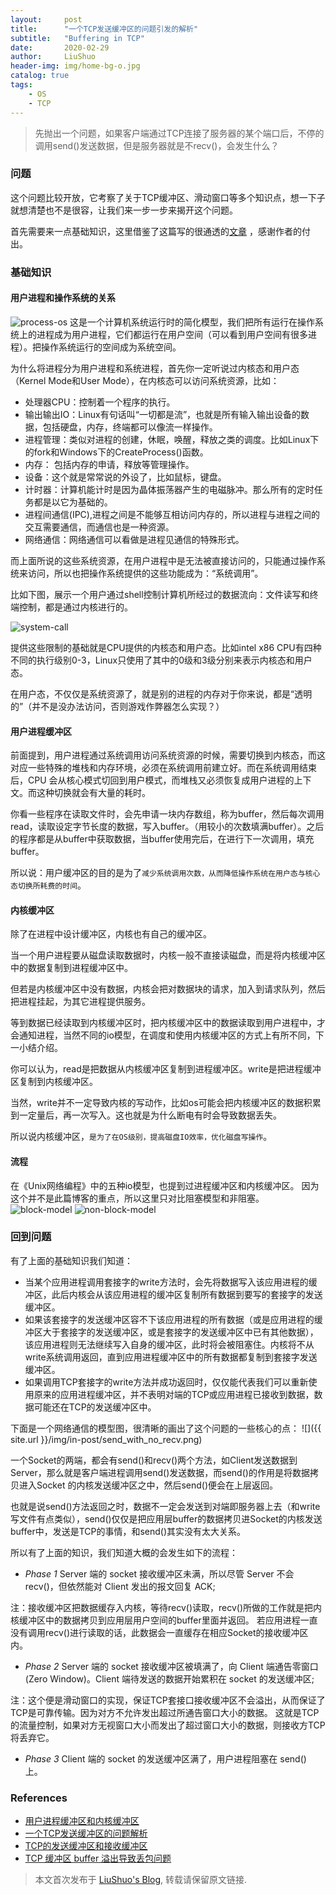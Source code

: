 ```yaml
---
layout:     post
title:      "一个TCP发送缓冲区的问题引发的解析"
subtitle:   "Buffering in TCP"
date:       2020-02-29
author:     LiuShuo
header-img: img/home-bg-o.jpg
catalog: true
tags:
    - OS
    - TCP
---
```

    
> 先抛出一个问题，如果客户端通过TCP连接了服务器的某个端口后，不停的调用send()发送数据，但是服务器就是不recv()，会发生什么？

### 问题
这个问题比较开放，它考察了关于TCP缓冲区、滑动窗口等多个知识点，想一下子就想清楚也不是很容，让我们来一步一步来揭开这个问题。

首先需要来一点基础知识，这里借鉴了这篇写的很通透的[文章](http://www.pulpcode.cn/2017/02/01/user-buffer-and-kernel-buffer/)
，感谢作者的付出。
### 基础知识
#### 用户进程和操作系统的关系
![process-os](http://www.pulpcode.cn/img/process-os.jpg)
这是一个计算机系统运行时的简化模型，我们把所有运行在操作系统上的进程成为用户进程，它们都运行在用户空间（可以看到用户空间有很多进程）。把操作系统运行的空间成为系统空间。

为什么将进程分为用户进程和系统进程，首先你一定听说过内核态和用户态（Kernel Mode和User Mode），在内核态可以访问系统资源，比如：
- 处理器CPU：控制着一个程序的执行。
- 输出输出IO：Linux有句话叫“一切都是流”，也就是所有输入输出设备的数据，包括硬盘，内存，终端都可以像流一样操作。
- 进程管理：类似对进程的创建，休眠，唤醒，释放之类的调度。比如Linux下的fork和Windows下的CreateProcess()函数。
- 内存： 包括内存的申请，释放等管理操作。
- 设备：这个就是常常说的外设了，比如鼠标，键盘。
- 计时器：计算机能计时是因为晶体振荡器产生的电磁脉冲。那么所有的定时任务都是以它为基础的。
- 进程间通信(IPC),进程之间是不能够互相访问内存的，所以进程与进程之间的交互需要通信，而通信也是一种资源。
- 网络通信：网络通信可以看做是进程见通信的特殊形式。

而上面所说的这些系统资源，在用户进程中是无法被直接访问的，只能通过操作系统来访问，所以也把操作系统提供的这些功能成为：“系统调用”。

比如下图，展示一个用户通过shell控制计算机所经过的数据流向：文件读写和终端控制，都是通过内核进行的。

![system-call](http://www.pulpcode.cn/img/system-call.png)

提供这些限制的基础就是CPU提供的内核态和用户态。比如intel x86 CPU有四种不同的执行级别0-3，Linux只使用了其中的0级和3级分别来表示内核态和用户态。

在用户态，不仅仅是系统资源了，就是别的进程的内存对于你来说，都是“透明的”（并不是没办法访问，否则游戏作弊器怎么实现？）
#### 用户进程缓冲区
前面提到，用户进程通过系统调用访问系统资源的时候，需要切换到内核态，而这对应一些特殊的堆栈和内存环境，必须在系统调用前建立好。而在系统调用结束后，CPU
会从核心模式切回到用户模式，而堆栈又必须恢复成用户进程的上下文。而这种切换就会有大量的耗时。

你看一些程序在读取文件时，会先申请一块内存数组，称为buffer，然后每次调用read，读取设定字节长度的数据，写入buffer。（用较小的次数填满buffer）。之后的程序都是从buffer中获取数据，当buffer使用完后，在进行下一次调用，填充buffer。

所以说：用户缓冲区的目的是为了`减少系统调用次数，从而降低操作系统在用户态与核心态切换所耗费的时间`。
#### 内核缓冲区
除了在进程中设计缓冲区，内核也有自己的缓冲区。

当一个用户进程要从磁盘读取数据时，内核一般不直接读磁盘，而是将内核缓冲区中的数据复制到进程缓冲区中。

但若是内核缓冲区中没有数据，内核会把对数据块的请求，加入到请求队列，然后把进程挂起，为其它进程提供服务。

等到数据已经读取到内核缓冲区时，把内核缓冲区中的数据读取到用户进程中，才会通知进程，当然不同的io模型，在调度和使用内核缓冲区的方式上有所不同，下一小结介绍。

你可以认为，read是把数据从内核缓冲区复制到进程缓冲区。write是把进程缓冲区复制到内核缓冲区。

当然，write并不一定导致内核的写动作，比如os可能会把内核缓冲区的数据积累到一定量后，再一次写入。这也就是为什么断电有时会导致数据丢失。

所以说内核缓冲区，`是为了在OS级别，提高磁盘IO效率，优化磁盘写操作`。

#### 流程
在《Unix网络编程》中的五种io模型，也提到过进程缓冲区和内核缓冲区。
因为这个并不是此篇博客的重点，所以这里只对比阻塞模型和非阻塞。
![block-model](http://www.pulpcode.cn/img/block-model.png)
![non-block-model](http://www.pulpcode.cn/img/non-block-model.png)

### 回到问题
有了上面的基础知识我们知道：
- 当某个应用进程调用套接字的write方法时，会先将数据写入该应用进程的缓冲区，此后内核会从该应用进程的缓冲区复制所有数据到要写的套接字的发送缓冲区。
- 如果该套接字的发送缓冲区容不下该应用进程的所有数据（或是应用进程的缓冲区大于套接字的发送缓冲区，或是套接字的发送缓冲区中已有其他数据），
该应用进程则无法继续写入自身的缓冲区，此时将会被阻塞住。内核将不从write系统调用返回，直到应用进程缓冲区中的所有数据都复制到套接字发送缓冲区。
- 如果调用TCP套接字的write方法并成功返回时，仅仅能代表我们可以重新使用原来的应用进程缓冲区，并不表明对端的TCP或应用进程已接收到数据，数据可能还在TCP的发送缓冲区中。

下面是一个网络通信的模型图，很清晰的画出了这个问题的一些核心的点：
![]({{ site.url }}/img/in-post/send_with_no_recv.png)

一个Socket的两端，都会有send()和recv()两个方法，如Client发送数据到Server，那么就是客户端进程调用send()发送数据，而send()的作用是将数据拷贝进入Socket
的内核发送缓冲区之中，然后send()便会在上层返回。

也就是说send()方法返回之时，数据不一定会发送到对端即服务器上去（和write写文件有点类似），send()仅仅是把应用层buffer的数据拷贝进Socket的内核发送buffer中，发送是TCP的事情，和send()其实没有太大关系。

所以有了上面的知识，我们知道大概的会发生如下的流程：
- *Phase 1* Server 端的 socket 接收缓冲区未满，所以尽管 Server 不会 recv()，但依然能对 Client 发出的报文回复 ACK;

注：接收缓冲区把数据缓存入内核，等待recv()读取，recv()所做的工作就是把内核缓冲区中的数据拷贝到应用层用户空间的buffer里面并返回。
若应用进程一直没有调用recv()进行读取的话，此数据会一直缓存在相应Socket的接收缓冲区内。

- *Phase 2* Server 端的 socket 接收缓冲区被填满了，向 Client 端通告零窗口(Zero Window)。Client 端待发送的数据开始累积在 socket 
的发送缓冲区;

注：这个便是滑动窗口的实现，保证TCP套接口接收缓冲区不会溢出，从而保证了TCP是可靠传输。因为对方不允许发出超过所通告窗口大小的数据。 
这就是TCP的流量控制，如果对方无视窗口大小而发出了超过窗口大小的数据，则接收方TCP将丢弃它。
- *Phase 3* Client 端的 socket 的发送缓冲区满了，用户进程阻塞在 send() 上。


### References
- [用户进程缓冲区和内核缓冲区](http://www.pulpcode.cn/2017/02/01/user-buffer-and-kernel-buffer/)
- [一个TCP发送缓冲区的问题解析](https://segmentfault.com/a/1190000021488755)
- [TCP的发送缓冲区和接收缓冲区](https://www.cnblogs.com/saryli/p/9821058.html)
- [TCP 缓冲区 buffer 溢出导致丢包问题](https://blog.csdn.net/wzbwzh/article/details/80024591)

> 本文首次发布于 [LiuShuo's Blog](https://liushuo.me), 
转载请保留原文链接.
